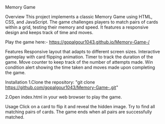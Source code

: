 Memory Game

Overview
This project implements a classic Memory Game using HTML, CSS, and JavaScript. The game challenges players to match pairs of cards within a grid, testing their memory and speed. It features a responsive design and keeps track of time and moves.

Play the game here:- https://gopalgour1043.github.io/Memory-Game-/

Features
Responsive layout that adapts to different screen sizes.
Interactive gameplay with card flipping animation.
Timer to track the duration of the game.
Move counter to keep track of the number of attempts made.
Win condition alert showing the time taken and moves made upon completing the game.

Installation
1.Clone the repository: "git clone https://github.com/gopalgour1043/Memory-Game-.git"

2.Open index.html in your web browser to play the game.

Usage
Click on a card to flip it and reveal the hidden image.
Try to find all matching pairs of cards.
The game ends when all pairs are successfully matched.
